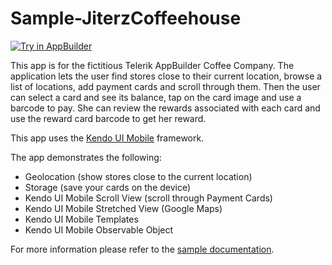 Sample-JiterzCoffeehouse
========================
<a href="https://platform.telerik.com/#appbuilder/clone/https%3A%2F%2Fgithub.com%2FIcenium%2FSample-JiterzCoffeehouses" target="_blank"><img src="http://docs.telerik.com/platform/appbuilder/sample-apps/images/try-in-appbuilder.png" alt="Try in AppBuilder" title="Try in AppBuilder" /></a>

This app is for the fictitious Telerik AppBuilder Coffee Company. The application lets the user find stores close to their current location, browse a list of locations, add payment cards and scroll through them. Then the user can select a card and see its balance, tap on the card image and use a barcode to pay. She can review the rewards associated with each card and use the reward card barcode to get her reward.

This app uses the [Kendo UI Mobile](http://www.telerik.com/kendo-ui-mobile "Kendo UI Mobile") framework.

The app demonstrates the following:
* Geolocation (show stores close to the current location)
* Storage (save your cards on the device)
* Kendo UI Mobile Scroll View (scroll through Payment Cards)
* Kendo UI Mobile Stretched View (Google Maps)
* Kendo UI Mobile Templates
* Kendo UI Mobile Observable Object

For more information please refer to the [sample documentation](http://docs.telerik.com/platform/appbuilder/sample-apps/coffee-app).
